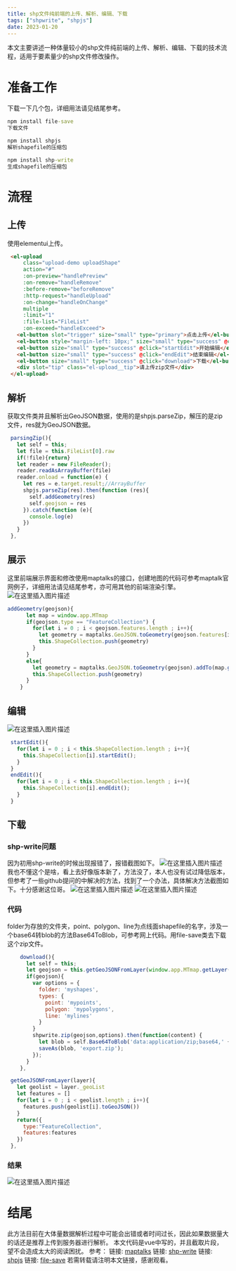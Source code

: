 ```yaml
---
title: shp文件纯前端的上传、解析、编辑、下载
tags: ["shpwrite", "shpjs"]
date: 2023-01-20
---
```

本文主要讲述一种体量较小的shp文件纯前端的上传、解析、编辑、下载的技术流程，适用于要素量少的shp文件修改操作。
# 准备工作
下载一下几个包，详细用法请见结尾参考。
```cmd
npm install file-save
下载文件

npm install shpjs
解析shapefile的压缩包

npm install shp-write
生成shapefile的压缩包
```
# 流程
## 上传
使用elementui上传。
```html
 <el-upload
     class="upload-demo uploadShape"
     action="#"
     :on-preview="handlePreview"
     :on-remove="handleRemove"
     :before-remove="beforeRemove"
     :http-request="handleUpload"
     :on-change="handleOnChange"
     multiple
     :limit="1"
     :file-list="FileList"
     :on-exceed="handleExceed">
   <el-button slot="trigger" size="small" type="primary">点击上传</el-button>
   <el-button style="margin-left: 10px;" size="small" type="success" @click="parsingZip">解析</el-button>
   <el-button size="small" type="success" @click="startEdit">开始编辑</el-button>
   <el-button size="small" type="success" @click="endEdit">结束编辑</el-button>
   <el-button size="small" type="success" @click="download">下载</el-button>
   <div slot="tip" class="el-upload__tip">请上传zip文件</div>
 </el-upload>
```
## 解析
获取文件类并且解析出GeoJSON数据，使用的是shpjs.parseZip，解压的是zip文件，res就为GeoJSON数据。
```js
 parsingZip(){
   let self = this;
   let file = this.FileList[0].raw
   if(!file){return}
   let reader = new FileReader();
   reader.readAsArrayBuffer(file)
   reader.onload = function(e) {
     let res = e.target.result;//ArrayBuffer
     shpjs.parseZip(res).then(function (res){
       self.addGeometry(res)
       self.geojson = res
     }).catch(function (e){
       console.log(e)
     })
   }
 },
```
## 展示
这里前端展示界面和修改使用maptalks的接口，创建地图的代码可参考maptalk官网例子，详细用法请见结尾参考，亦可用其他的前端渲染引擎。
![在这里插入图片描述](https://img-blog.csdnimg.cn/e48702ad0d2046e38e66ddaf8847a55a.png)
```js
addGeometry(geojson){
      let map = window.app.MTmap
      if(geojson.type == "FeatureCollection") {
        for(let i = 0 ; i < geojson.features.length ; i++){
          let geometry = maptalks.GeoJSON.toGeometry(geojson.features[i]).addTo(map.getLayer('v'));
          this.ShapeCollection.push(geometry)
        }
      }
      else{
        let geometry = maptalks.GeoJSON.toGeometry(geojson).addTo(map.getLayer('v'));
        this.ShapeCollection.push(geometry)
      }
    }
```
## 编辑
![在这里插入图片描述](https://img-blog.csdnimg.cn/26beae21a8b0492ea5567f8affa2ee2a.png)


```js
 startEdit(){
   for(let i = 0 ; i < this.ShapeCollection.length ; i++){
     this.ShapeCollection[i].startEdit();
   }
 }
 endEdit(){
   for(let i = 0 ; i < this.ShapeCollection.length ; i++){
     this.ShapeCollection[i].endEdit();
   }
 }
```
## 下载
### shp-write问题
因为初用shp-write的时候出现报错了，报错截图如下。
![在这里插入图片描述](https://img-blog.csdnimg.cn/16dceecd85704a759e087303c3e6218a.png)
我也不懂这个是啥，看上去好像版本新了，方法没了，本人也没有试过降低版本，但参考了一些github提问的中解决的方法，找到了一个办法，具体解决方法截图如下。十分感谢这位哥。
![在这里插入图片描述](https://img-blog.csdnimg.cn/64ca95e4cedb45e8a9f7b9a36402e854.png)
![在这里插入图片描述](https://img-blog.csdnimg.cn/93f2cd39490d4bde9caea531ecc6ffca.png)
### 代码
folder为存放的文件夹，point、polygon、line为点线面shapefile的名字，涉及一个base64转blob的方法Base64ToBlob，可参考网上代码。用file-save类去下载这个zip文件。
```js
    download(){
      let self = this;
      let geojson = this.getGeoJSONFromLayer(window.app.MTmap.getLayer('v'))
      if(geojson){
        var options = {
          folder: 'myshapes',
          types: {
            point: 'mypoints',
            polygon: 'mypolygons',
            line: 'mylines'
          }
        }
        shpwrite.zip(geojson,options).then(function(content) {
          let blob = self.Base64ToBlob('data:application/zip;base64,' + content)
          saveAs(blob, 'export.zip');
        });
      }
    },
```
```js
 getGeoJSONFromLayer(layer){
   let geolist = layer._geoList
   let features = []
   for(let i = 0 ; i < geolist.length ; i++){
     features.push(geolist[i].toGeoJSON())
   }
   return({
     type:"FeatureCollection",
     features:features
   })
 },
```
### 结果
![在这里插入图片描述](https://img-blog.csdnimg.cn/785e09209aa6491d93a17542bcbede7e.png)
# 结尾
此方法目前在大体量数据解析过程中可能会出错或者时间过长，因此如果数据量大的话还是推荐上传到服务器进行解析。
本文代码是vue中写的，并且截取片段，望不会造成太大的阅读困扰。
参考：
链接: [maptalks](https://maptalks.org/maptalks.js/api/1.x/Map.html)
链接: [shp-write](https://github.com/mapbox/shp-write/issues/48)
链接: [shpjs](https://github.com/sitna/shapefile-js/pkgs/npm/shpjs)
链接: [file-save](https://github.com/eligrey/FileSaver.js)
若需转载请注明本文链接，感谢观看。


